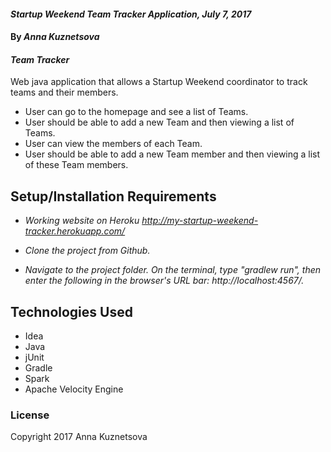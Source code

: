 #### _Startup Weekend Team Tracker Application, July 7, 2017_

#### By _**Anna Kuznetsova**_

#### _Team Tracker_

Web java application that allows a Startup Weekend coordinator to track teams and their members.

* User can go to the homepage and see a list of Teams.
* User should be able to add a new Team and then viewing a list of Teams.
* User can view the members of each Team.
* User should be able to add a new Team member and then viewing a list of these Team members.


## Setup/Installation Requirements

* _Working website on Heroku http://my-startup-weekend-tracker.herokuapp.com/_

* _Clone the project from Github._
* _Navigate to the project folder.  On the terminal, type "gradlew run", then enter the following in the browser's URL bar: http://localhost:4567/._


## Technologies Used

* Idea
* Java
* jUnit
* Gradle
* Spark
* Apache Velocity Engine

### License
Copyright 2017 Anna Kuznetsova  
